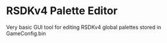 # RSDKv4 Palette Editor
 Very basic GUI tool for editing RSDKv4 global palettes stored in GameConfig.bin
